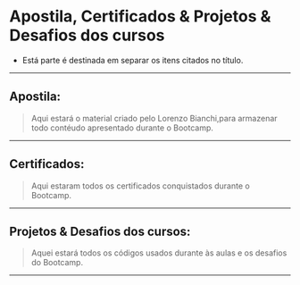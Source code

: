 #  Apostila, Certificados & Projetos & Desafios dos cursos

* Está parte é destinada em separar os itens citados no título.

--------------------------------------------------------------
## Apostila:

> Aqui estará o material criado pelo Lorenzo Bianchi,para armazenar todo contéudo apresentado durante o Bootcamp.

--------------------------------------------------------------
## Certificados:

> Aqui estaram todos os certificados conquistados durante o Bootcamp.

--------------------------------------------------------------

## Projetos & Desafios dos cursos:

> Aquei estará todos os códigos usados durante às aulas e os desafios do Bootcamp.

--------------------------------------------------------------

